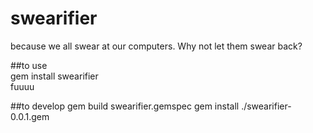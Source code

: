 swearifier
==========

because we all swear at our computers. Why not let them swear back?

##to use    
gem install swearifier    
fuuuu

##to develop
gem build swearifier.gemspec
gem install ./swearifier-0.0.1.gem